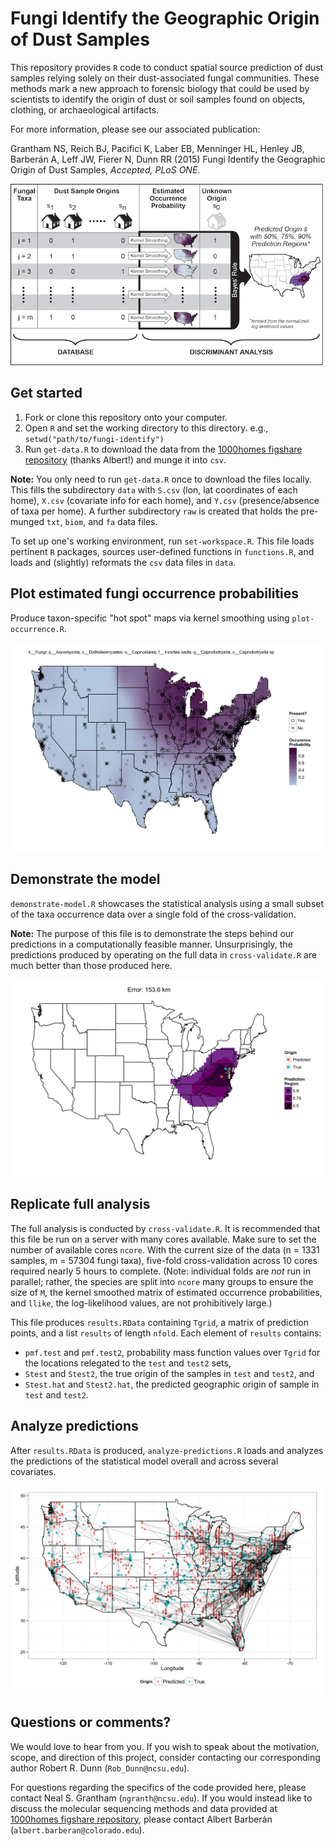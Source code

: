 # Fungi Identify the Geographic Origin of Dust Samples

This repository provides `R` code to conduct spatial source prediction of dust samples relying solely on their dust-associated fungal communities. These methods mark a new approach to forensic biology that could be used by scientists to identify the origin of dust or soil samples found on objects, clothing, or archaeological artifacts.

For more information, please see our associated publication:

Grantham NS, Reich BJ, Pacifici K, Laber EB, Menninger HL, Henley JB, Barber&aacute;n A, Leff JW, Fierer N, Dunn RR (2015) Fungi Identify the Geographic Origin of Dust Samples, _Accepted, PLoS ONE_.

<img src="figs/overview.tiff" alt="Overview" style="width: 500px;"/>


## Get started

1. Fork or clone this repository onto your computer.
2. Open `R` and set the working directory to this directory. e.g., ```setwd("path/to/fungi-identify")```
3. Run `get-data.R` to download the data from the [1000homes figshare repository](http://figshare.com/articles/1000homes/1270900) (thanks Albert!) and munge it into `csv`.

__Note:__ You only need to run `get-data.R` once to download the files locally. This fills the subdirectory `data` with `S.csv` (lon, lat coordinates of each home), `X.csv` (covariate info for each home), and `Y.csv` (presence/absence of taxa per home). A further subdirectory `raw` is created that holds the pre-munged `txt`, `biom`, and `fa` data files.

To set up one's working environment, run `set-workspace.R`. This file loads pertinent `R` packages, sources user-defined functions in `functions.R`, and loads and (slightly) reformats the `csv` data files in `data`. 

## Plot estimated fungi occurrence probabilities

Produce taxon-specific "hot spot" maps via kernel smoothing using `plot-occurrence.R`.

<img src="figs/OTU_232.png" alt="Fungal OTU 232" style="width: 500px;"/>

## Demonstrate the model

`demonstrate-model.R` showcases the statistical analysis using a small subset of the taxa occurrence data over a single fold of the cross-validation.

__Note:__ The purpose of this file is to demonstrate the steps behind our predictions in a computationally feasible manner. Unsurprisingly, the predictions produced by operating on the full data in `cross-validate.R` are much better than those produced here.

<img src="figs/881.png" alt="Home 881 Prediction" style="width: 500px;"/>

## Replicate full analysis

The full analysis is conducted by `cross-validate.R`. It is recommended that this file be run on a server with many cores available. Make sure to set the number of available cores `ncore`. With the current size of the data (n = 1331 samples, m = 57304 fungi taxa), five-fold cross-validation across 10 cores required nearly 5 hours to complete. (Note: individual folds are _not_ run in parallel; rather, the species are split into `ncore` many groups to ensure the size of `M`, the kernel smoothed matrix of estimated occurrence probabilities, and `llike`, the log-likelihood values, are not prohibitively large.) 

This file produces `results.RData` containing `Tgrid`, a matrix of prediction points, and a list `results` of length `nfold`. Each element of `results` contains: 

- `pmf.test` and `pmf.test2`, probability mass function values over `Tgrid` for the locations relegated to the `test` and `test2` sets, 
- `Stest` and `Stest2`, the true origin of the samples in `test` and `test2`, and
- `Stest.hat` and `Stest2.hat`, the predicted geographic origin of sample in `test` and `test2`.

## Analyze predictions

After `results.RData` is produced, `analyze-predictions.R` loads and analyzes the predictions of the statistical model overall and across several covariates.

<img src="figs/all-predictions.png" alt="All Predictions" style="width: 500px;"/>


## Questions or comments?

We would love to hear from you. If you wish to speak about the motivation, scope, and direction of this project, consider contacting our corresponding author Robert R. Dunn (`Rob_Dunn@ncsu.edu`).

For questions regarding the specifics of the code provided here, please contact Neal S. Grantham (`ngranth@ncsu.edu`). If you would instead like to discuss the molecular sequencing methods and data provided at [1000homes figshare repository](http://figshare.com/articles/1000homes/1270900), please contact Albert Barber&aacute;n (`albert.barberan@colorado.edu`).
